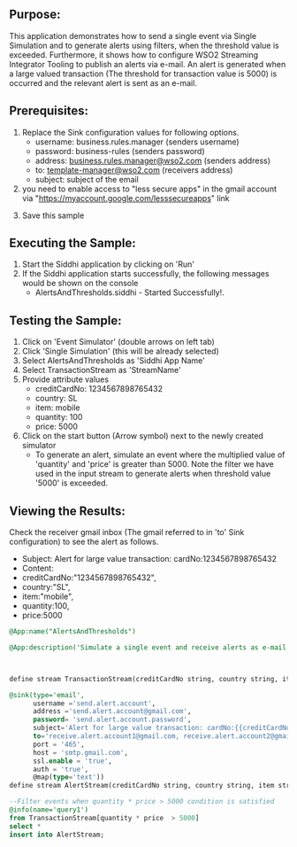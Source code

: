 

## Purpose:
This application demonstrates how to send a single event via Single Simulation and to generate alerts using filters, when the threshold value is exceeded. Furthermore, it shows how to configure WSO2 Streaming Integrator Tooling to publish an alerts via e-mail. An alert is generated when a large valued transaction (The threshold for transaction value is 5000) is occurred and the relevant alert is sent as an e-mail.

## Prerequisites:
1. Replace the Sink configuration values for following options.
    - username: business.rules.manager (senders username)
    - password: business-rules (senders password)
    - address: business.rules.manager@wso2.com (senders address)
    - to: template-manager@wso2.com (receivers address)
    - subject: subject of the email
2. you need to enable access to "less  secure apps" in the gmail account via "https://myaccount.google.com/lesssecureapps" link
3) Save this sample

## Executing the Sample:
1) Start the Siddhi application by clicking on 'Run'
2) If the Siddhi application starts successfully, the following messages would be shown on the console
    * AlertsAndThresholds.siddhi - Started Successfully!.

## Testing the Sample:
1) Click on 'Event Simulator' (double arrows on left tab)
2) Click 'Single Simulation' (this will be already selected)
3) Select AlertsAndThresholds as 'Siddhi App Name'
4) Select TransactionStream as 'StreamName'
5) Provide attribute values
    - creditCardNo: 1234567898765432
    - country: SL
    - item: mobile
    - quantity: 100
    - price: 5000
6) Click on the start button (Arrow symbol) next to the newly created simulator
    * To generate an alert, simulate an event where the multiplied value of 'quantity' and 'price' is greater than 5000. Note the filter we have used in the input stream to generate alerts when threshold value '5000' is exceeded.

## Viewing the Results:
Check the receiver gmail inbox (The gmail referred to in 'to' Sink configuration) to see the alert as follows.
* Subject: Alert for large value transaction: cardNo:1234567898765432
* Content:
* creditCardNo:"1234567898765432",
* country:"SL",
* item:"mobile",
* quantity:100,
* price:5000


```sql
@App:name("AlertsAndThresholds")

@App:description('Simulate a single event and receive alerts as e-mail when a predefined threshold value is exceeded')



define stream TransactionStream(creditCardNo string, country string, item string, quantity int, price double);

@sink(type='email',
      username ='send.alert.account',
      address ='send.alert.account@gmail.com',
      password= 'send.alert.account.password', 
      subject='Alert for large value transaction: cardNo:{{creditCardNo}}',
      to='receive.alert.account1@gmail.com, receive.alert.account2@gmail.com',
      port = '465',
      host = 'smtp.gmail.com',
      ssl.enable = 'true',
      auth = 'true', 
      @map(type='text'))
define stream AlertStream(creditCardNo string, country string, item string, quantity int, price double);

--Filter events when quantity * price > 5000 condition is satisfied
@info(name='query1') 
from TransactionStream[quantity * price  > 5000]
select *
insert into AlertStream;
```